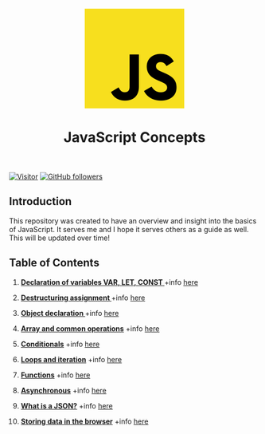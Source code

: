 <h1 align="center">
<br>
  <img src="./images/JSLogo.png"  width=200" />
  <br>
    <br>
   JavaScript Concepts     
  <br><br>
</h1>
 

[![Visitor](https://visitor-badge.laobi.icu/badge?page_id=clarethe)](https://github.com/clarethe) [![GitHub followers](https://img.shields.io/github/followers/clarethe.svg?style=social&label=Follow)](https://github.com/clarethe?tab=followers)


## Introduction

This repository was created to have an overview and insight into the basics of JavaScript. It serves me and I hope it serves others as a guide as well. This will be updated over time!

## Table of Contents

1. **[Declaration of variables VAR, LET, CONST ](https://github.com/clarethe/javascript-syntax/blob/main/variables-var-let-const.md)**  +info [here](https://dmitripavlutin.com/javascript-variables-const-let-var/)  

2. **[Destructuring assignment ](https://github.com/clarethe/javascript-syntax/blob/main/destructuring-assigment.md)**  +info [here](https://developer.mozilla.org/en-US/docs/Web/JavaScript/Reference/Operators/Destructuring_assignment)  

3. **[Object declaration ](https://github.com/clarethe/javascript-syntax/blob/main/object-declaration.md)**  +info [here](https://www.javascripttutorial.net/javascript-objects/)  

4. **[Array and common operations](https://github.com/clarethe/javascript-syntax/blob/main/array.md)**  +info [here](https://developer.mozilla.org/en-US/docs/Web/JavaScript/Reference/Global_Objects/Array)  

5. **[Conditionals](https://github.com/clarethe/javascript-syntax/blob/main/conditionals.md)**  +info [here](https://developer.mozilla.org/en-US/docs/Learn/JavaScript/Building_blocks/conditionals)  

6. **[Loops and iteration](https://github.com/clarethe/javascript-syntax/blob/main/loops.md)**  +info [here](https://developer.mozilla.org/en-US/docs/Web/JavaScript/Guide/Loops_and_iteration)  

7. **[Functions](https://github.com/clarethe/javascript-syntax/blob/main/functions.md)**  +info [here](https://www.programiz.com/javascript/function)  

8. **[Asynchronous](https://github.com/clarethe/javascript-syntax/blob/main/async.md)**  +info [here](https://www.programiz.com/javascript/setTimeout)  

9. **[What is a JSON?](https://github.com/clarethe/javascript-syntax/blob/main/json.md)**  +info [here](https://www.programiz.com/javascript/json)  

10. **[Storing data in the browser](https://github.com/clarethe/javascript-syntax/blob/main/browser-storage.md)**  +info [here](https://javascript.info/data-storage)  